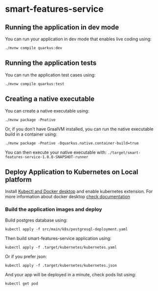 # smart-features-service


## Running the application in dev mode

You can run your application in dev mode that enables live coding using:
```shell script
./mvnw compile quarkus:dev
```

## Running the application tests

You can run the application test cases using:
```shell script
./mvnw compile quarkus:test
```

## Creating a native executable

You can create a native executable using: 
```shell script
./mvnw package -Pnative
```

Or, if you don't have GraalVM installed, you can run the native executable build in a container using: 
```shell script
./mvnw package -Pnative -Dquarkus.native.container-build=true
```

You can then execute your native executable with: `./target/smart-features-service-1.0.0-SNAPSHOT-runner`

## Deploy Application to Kubernetes on Local platform

Install [Kubectl and Docker desktop](https://www.docker.com/products/docker-desktop/) and enable kubernetes extension.
For more information about docker desktop [check documentation](https://docs.docker.com/desktop/)

### Build the application images and deploy

Build postgres database using:
```shell script
kubectl apply -f src/main/k8s/postgresql-deployment.yaml
```

Then build smart-features-service application using:
```shell script
kubectl apply -f .target/kubernetes/kubernetes.yaml
```

Or if you prefer json:
```shell script
kubectl apply -f .target/kubernetes/kubernetes.json
```

And your app will be deployed in a minute, check pods list using:
```shell
kubectl get pod
```